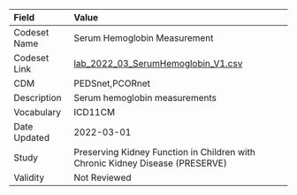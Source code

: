 |Field        |Value                                                                         |
|:------------|:-----------------------------------------------------------------------------|
|Codeset Name |Serum Hemoglobin Measurement                                                  |
|Codeset Link |[lab_2022_03_SerumHemoglobin_V1.csv](https://github.com/PEDSnet/Variable-Dictionary/blob/main/lab_meas/lab_2022_03_SerumHemoglobin_V1.csv.csv)|
|CDM          |PEDSnet,PCORnet                                                               |
|Description  |Serum hemoglobin measurements                                                 |
|Vocabulary   |ICD11CM                                                                       |
|Date Updated |2022-03-01                                                                    |
|Study        |Preserving Kidney Function in Children with Chronic Kidney Disease (PRESERVE) |
|Validity     |Not Reviewed                                                                  |
